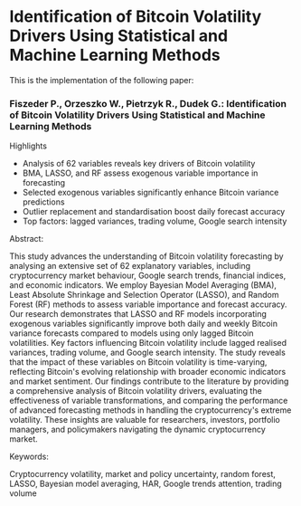# Identification of Bitcoin Volatility Drivers Using Statistical and Machine Learning Methods
This is the implementation of the following paper:

### Fiszeder P., Orzeszko W., Pietrzyk R., Dudek G.: Identification of Bitcoin Volatility Drivers Using Statistical and Machine Learning Methods 

Highlights
-	Analysis of 62 variables reveals key drivers of Bitcoin volatility
-	BMA, LASSO, and RF assess exogenous variable importance in forecasting
-	Selected exogenous variables significantly enhance Bitcoin variance predictions
-	Outlier replacement and standardisation boost daily forecast accuracy
-	Top factors: lagged variances, trading volume, Google search intensity

Abstract:

This study advances the understanding of Bitcoin volatility forecasting by analysing an extensive set of 62 explanatory variables, including cryptocurrency market behaviour, Google search trends, financial indices, and economic indicators. We employ Bayesian Model Averaging (BMA), Least Absolute Shrinkage and Selection Operator (LASSO), and Random Forest (RF) methods to assess variable importance and forecast accuracy. Our research demonstrates that LASSO and RF models incorporating exogenous variables significantly improve both daily and weekly Bitcoin variance forecasts compared to models using only lagged Bitcoin volatilities. Key factors influencing Bitcoin volatility include lagged realised variances, trading volume, and Google search intensity. The study reveals that the impact of these variables on Bitcoin volatility is time-varying, reflecting Bitcoin's evolving relationship with broader economic indicators and market sentiment. Our findings contribute to the literature by providing a comprehensive analysis of Bitcoin volatility drivers, evaluating the effectiveness of variable transformations, and comparing the performance of advanced forecasting methods in handling the cryptocurrency's extreme volatility. These insights are valuable for researchers, investors, portfolio managers, and policymakers navigating the dynamic cryptocurrency market.

Keywords: 

Cryptocurrency volatility, market and policy uncertainty, random forest, LASSO, Bayesian model averaging, HAR, Google trends attention, trading volume
